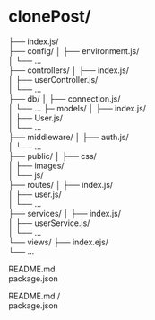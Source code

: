 # clonePost/

├── index.js/             
├── config/
│   ├── environment.js/  
│   └── ...               
├── controllers/
│   ├── index.js/        
│   ├── userController.js/   
│   └── ...              
├── db/
│   ├── connection.js/   
│   └── ... 
├─  models/
│   ├── index.js/            
│   ├── User.js/      
│   └── ...            
├── middleware/
│   ├── auth.js/            
│   └── ...              
├── public/
│   ├── css/             
│   ├── images/           
│   └── js/              
├── routes/
│   ├── index.js/              
│   ├── user.js/          
│   └── ...            
├── services/
│   ├── index.js/              
│   ├── userService.js/                 
│   └── ...                         
└── views/
    ├── index.ejs/           
    └── ...              

README.md               
package.json   

README.md /              
package.json  